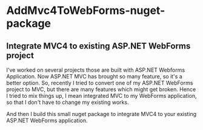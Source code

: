 # AddMvc4ToWebForms-nuget-package
## Integrate MVC4 to existing ASP.NET WebForms project

I've worked on several projects those are built with ASP.NET Webforms Application. Now ASP.NET MVC has brought so many feature, so it's a better option. So, recently I tried to convert one of my ASP.NET WebForms project to MVC, but there are many features which might get broken. Hence I tried to mix things up, I mean integrated MVC to my WebForms application, so that I don't have to change my existing works.

And then I build this small nuget package to integrate MVC4 to your existing ASP.NET WebForms application.

